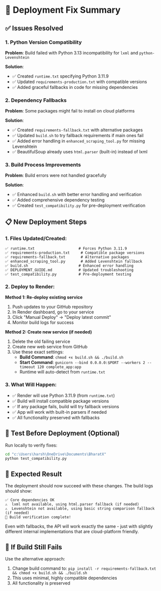 # 🚀 Deployment Fix Summary

## ✅ Issues Resolved

### 1. Python Version Compatibility
**Problem**: Build failed with Python 3.13 incompatibility for `lxml` and `python-Levenshtein`

**Solution**: 
- ✅ Created `runtime.txt` specifying Python 3.11.9
- ✅ Updated `requirements-production.txt` with compatible versions
- ✅ Added graceful fallbacks in code for missing dependencies

### 2. Dependency Fallbacks
**Problem**: Some packages might fail to install on cloud platforms

**Solution**:
- ✅ Created `requirements-fallback.txt` with alternative packages
- ✅ Updated `build.sh` to try fallback requirements if main ones fail
- ✅ Added error handling in `enhanced_scraping_tool.py` for missing Levenshtein
- ✅ BeautifulSoup already uses `html.parser` (built-in) instead of lxml

### 3. Build Process Improvements
**Problem**: Build errors were not handled gracefully

**Solution**:
- ✅ Enhanced `build.sh` with better error handling and verification
- ✅ Added comprehensive dependency testing
- ✅ Created `test_compatibility.py` for pre-deployment verification

## 📋 New Deployment Steps

### 1. Files Updated/Created:
```
✅ runtime.txt                    # Forces Python 3.11.9
✅ requirements-production.txt     # Compatible package versions  
✅ requirements-fallback.txt       # Alternative packages
✅ enhanced_scraping_tool.py       # Added Levenshtein fallback
✅ build.sh                       # Enhanced error handling
✅ DEPLOYMENT_GUIDE.md            # Updated troubleshooting
✅ test_compatibility.py          # Pre-deployment testing
```

### 2. Deploy to Render:

**Method 1: Re-deploy existing service**
1. Push updates to your GitHub repository
2. In Render dashboard, go to your service
3. Click "Manual Deploy" → "Deploy latest commit"
4. Monitor build logs for success

**Method 2: Create new service (if needed)**
1. Delete the old failing service
2. Create new web service from GitHub
3. Use these exact settings:
   - **Build Command**: `chmod +x build.sh && ./build.sh`
   - **Start Command**: `gunicorn --bind 0.0.0.0:$PORT --workers 2 --timeout 120 complete_app:app`
   - Runtime will auto-detect from `runtime.txt`

### 3. What Will Happen:
- ✅ Render will use Python 3.11.9 (from `runtime.txt`)
- ✅ Build will install compatible package versions
- ✅ If any package fails, build will try fallback versions
- ✅ App will work with built-in parsers if needed
- ✅ All functionality preserved with fallbacks

## 🧪 Test Before Deployment (Optional)

Run locally to verify fixes:
```bash
cd "c:\Users\harsh\OneDrive\Documents\BharatX"
python test_compatibility.py
```

## 🎯 Expected Result

The deployment should now succeed with these changes. The build logs should show:
```
✅ Core dependencies OK
⚠️  lxml not available, using html.parser fallback (if needed)
⚠️  Levenshtein not available, using basic string comparison fallback (if needed)
🎉 Build verification complete!
```

Even with fallbacks, the API will work exactly the same - just with slightly different internal implementations that are cloud-platform friendly.

## 🚨 If Build Still Fails

Use the alternative approach:
1. Change build command to: `pip install -r requirements-fallback.txt && chmod +x build.sh && ./build.sh`
2. This uses minimal, highly compatible dependencies
3. All functionality is preserved
